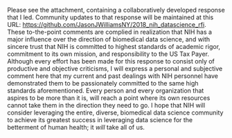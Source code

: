 Please see the attachment, containing a collaboratively developed response that
I led. Community updates to that response will be maintained at this URL: https://github.com/JasonJWilliamsNY/2018_nih_datascience_rfi. These
to-the-point comments are complied in realization that NIH has a major influence
over the direction of biomedical data science, and with sincere trust that NIH
is committed to highest standards of academic rigor, commitment to its own
mission, and responsibility to the US Tax Payer. Although every effort has been
made for this response to consist only of productive and objective criticisms,
I will express a personal and subjective comment here that my current and past
dealings with NIH personnel have demonstrated them to be passionately committed
to the same high standards aforementioned. Every person and every organization
that aspires to be more than it is, will reach a point where its own resources
cannot take them in the direction they need to go. I hope that NIH will consider
leveraging the entire, diverse, biomedical data science community to achieve its
greatest success in leveraging data science for the betterment of human health;
it *will* take all of us. 
